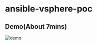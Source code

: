 # ansible-vsphere-poc

## Demo(About 7mins)
![demo](https://user-images.githubusercontent.com/50156460/175183097-f223b626-2787-4a2c-be26-8747737f9745.gif)
